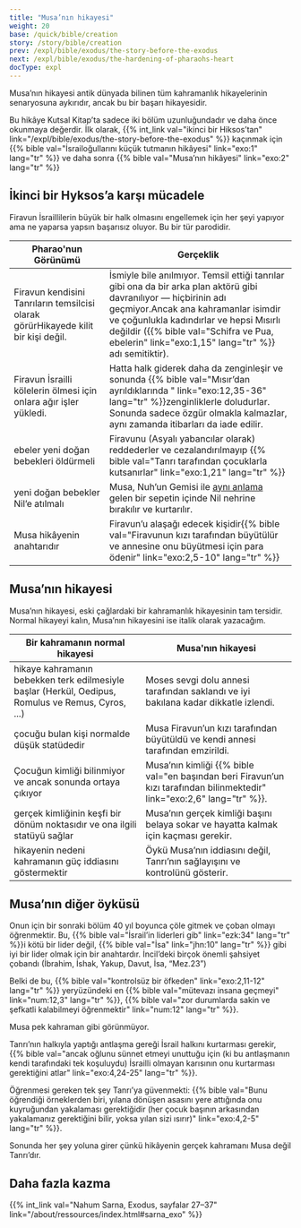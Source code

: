 ```yaml
---
title: "Musa’nın hikayesi"
weight: 20
base: /quick/bible/creation
story: /story/bible/creation
prev: /expl/bible/exodus/the-story-before-the-exodus
next: /expl/bible/exodus/the-hardening-of-pharaohs-heart
docType: expl
---
```


Musa’nın hikayesi antik dünyada bilinen tüm kahramanlık hikayelerinin senaryosuna aykırıdır, ancak bu bir başarı hikayesidir.

Bu hikâye Kutsal Kitap’ta sadece iki bölüm uzunluğundadır ve daha önce okunmaya değerdir. İlk olarak, {{% int_link val="ikinci bir Hiksos’tan" link="/expl/bible/exodus/the-story-before-the-exodus" %}} kaçınmak için {{% bible val="İsrailoğullarını küçük tutmanın hikâyesi" link="exo:1" lang="tr" %}} ve daha sonra {{% bible val="Musa’nın hikâyesi" link="exo:2" lang="tr" %}}

## İkinci bir Hyksos’a karşı mücadele

<a name="e6bc"></a>
Firavun İsraillilerin büyük bir halk olmasını engellemek için her şeyi yapıyor ama ne yaparsa yapsın başarısız oluyor. Bu bir tür parodidir.

| Pharao'nun Görünümü | Gerçeklik |
|---------------------|-----------|
| Firavun kendisini Tanrıların temsilcisi olarak görürHikayede kilit bir kişi değil. | İsmiyle bile anılmıyor. Temsil ettiği tanrılar gibi ona da bir arka plan aktörü gibi davranılıyor — hiçbirinin adı geçmiyor.Ancak ana kahramanlar isimdir ve çoğunlukla kadındırlar ve hepsi Mısırlı değildir ({{% bible val="Schifra ve Pua, ebelerin" link="exo:1,15" lang="tr" %}} adı semitiktir). |
| Firavun İsrailli kölelerin ölmesi için onlara ağır işler yükledi. | Hatta halk giderek daha da zenginleşir ve sonunda {{% bible val="Mısır’dan ayrıldıklarında " link="exo:12,35-36" lang="tr" %}}zenginliklerle doludurlar. Sonunda sadece özgür olmakla kalmazlar, aynı zamanda itibarları da iade edilir. |
| ebeler yeni doğan bebekleri öldürmeli | Firavunu (Asyalı yabancılar olarak) reddederler ve cezalandırılmayıp {{% bible val="Tanrı tarafından çocuklarla kutsanırlar" link="exo:1,21" lang="tr" %}} |
| yeni doğan bebekler Nil’e atılmalı | Musa, Nuh’un Gemisi ile [aynı anlama](https://biblehub.com/hebrew/strongs_8392.htm) gelen bir sepetin içinde Nil nehrine bırakılır ve kurtarılır. |
| Musa hikâyenin anahtarıdır | Firavun’u alaşağı edecek kişidir{{% bible val="Firavunun kızı tarafından büyütülür ve annesine onu büyütmesi için para ödenir" link="exo:2,5-10" lang="tr" %}} |

## Musa’nın hikayesi

<a name="ae0c"></a>
Musa’nın hikayesi, eski çağlardaki bir kahramanlık hikayesinin tam tersidir. Normal hikayeyi kalın, Musa’nın hikayesini ise italik olarak yazacağım.

| Bir kahramanın normal hikayesi | Musa'nın hikayesi |
|--------------------------------|-------------------|
| hikaye kahramanın bebekken terk edilmesiyle başlar (Herkül, Oedipus, Romulus ve Remus, Cyros, ...) | Moses sevgi dolu annesi tarafından saklandı ve iyi bakılana kadar dikkatle izlendi. |
| çocuğu bulan kişi normalde düşük statüdedir | Musa Firavun’un kızı tarafından büyütüldü ve kendi annesi tarafından emzirildi. |
| Çocuğun kimliği bilinmiyor ve ancak sonunda ortaya çıkıyor | Musa’nın kimliği {{% bible val="en başından beri Firavun’un kızı tarafından bilinmektedir" link="exo:2,6" lang="tr" %}}. |
| gerçek kimliğinin keşfi bir dönüm noktasıdır ve ona ilgili statüyü sağlar | Musa’nın gerçek kimliği başını belaya sokar ve hayatta kalmak için kaçması gerekir. |
| hikayenin nedeni kahramanın güç iddiasını göstermektir | Öykü Musa’nın iddiasını değil, Tanrı’nın sağlayışını ve kontrolünü gösterir. |

## Musa’nın diğer öyküsü

<a name="3d63"></a>
Onun için bir sonraki bölüm 40 yıl boyunca çöle gitmek ve çoban olmayı öğrenmektir. Bu, {{% bible val="İsrail’in liderleri gib" link="ezk:34" lang="tr" %}}i kötü bir lider değil, {{% bible val="İsa" link="jhn:10" lang="tr" %}} gibi iyi bir lider olmak için bir anahtardır. İncil’deki birçok önemli şahsiyet çobandı (İbrahim, İshak, Yakup, Davut, İsa, “Mez.23”)

Belki de bu, {{% bible val="kontrolsüz bir öfkeden" link="exo:2,11-12" lang="tr" %}} yeryüzündeki en {{% bible val="mütevazı insana geçmeyi" link="num:12,3" lang="tr" %}}, {{% bible val="zor durumlarda sakin ve şefkatli kalabilmeyi öğrenmektir" link="num:12" lang="tr" %}}.

Musa pek kahraman gibi görünmüyor.

Tanrı’nın halkıyla yaptığı antlaşma gereği İsrail halkını kurtarması gerekir, {{% bible val="ancak oğlunu sünnet etmeyi unuttuğu için (ki bu antlaşmanın kendi tarafındaki tek koşuluydu) İsrailli olmayan karısının onu kurtarması gerektiğini atlar" link="exo:4,24-25" lang="tr" %}}.

Öğrenmesi gereken tek şey Tanrı’ya güvenmekti: {{% bible val="Bunu öğrendiği örneklerden biri, yılana dönüşen asasını yere attığında onu kuyruğundan yakalaması gerektiğidir (her çocuk başının arkasından yakalamanız gerektiğini bilir, yoksa yılan sizi ısırır)" link="exo:4,2-5" lang="tr" %}}.

Sonunda her şey yoluna girer çünkü hikâyenin gerçek kahramanı Musa değil Tanrı’dır.

## Daha fazla kazma

{{% int_link val="Nahum Sarna, Exodus, sayfalar 27–37" link="/about/ressources/index.html#sarna_exo" %}}

